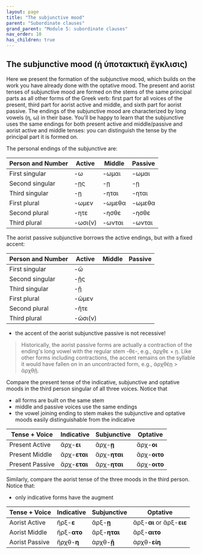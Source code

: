 ```yaml
---
layout: page
title: "The subjunctive mood"
parent: "Subordinate clauses"
grand_parent: "Module 5: subordinate clauses"
nav_order: 10
has_children: true
---
```


## The subjunctive mood (ἡ ὑποτακτικὴ ἔγκλισις)

Here we present the formation of the subjunctive mood, which builds on the work you have already done with the optative mood. The present and aorist tenses of subjunctive mood are formed on the stems of the same principal parts as all other forms of the Greek verb: first part for all voices of the present, third part for aorist active and middle, and sixth part for aorist passive.  The endings of the subjunctive mood are characterized by long vowels (η, ω) in their base.  You'll be happy to learn that the subjunctive uses the same endings for both present active and middle/passive and aorist active and middle tenses:  you can distinguish the tense by the principal part it is formed on.

The personal endings of the subjunctive are:

|  Person and Number | Active | Middle | Passive  |
| --- | --- | --- | --- |
| First singular | -ω | -ωμαι | -ωμαι |
| Second singular | -ῃς | -ῃ | -ῃ|
| Third singular | -ῃ | -ηται | -ηται |
| First plural | -ωμεν | -ωμεθα | -ωμεθα |
| Second plural | -ητε | -ησθε | -ησθε |
| Third plural | -ωσι(ν) | -ωνται | -ωνται |

The aorist passive subjunctive borrows the active endings, but with a fixed accent:

|  Person and Number | Active | Middle | Passive  |
| --- | --- | --- | --- |
| First singular | -ῶ | 
| Second singular | -ῇς | 
| Third singular | -ῇ | 
| First plural | -ῶμεν | 
| Second plural | -ῆτε | 
| Third plural | -ῶσι(ν) | 

- the accent of the aorist subjunctive passive is not recessive!

> Historically, the aorist passive forms are actually a contraction of the ending's long vowel with the regular stem -θε-, e.g., ἀρχθε + ῃ.  Like other forms including contractions, the accent remains on the syllable it would have fallen on in an uncontracted form, e.g., ἀρχθέῃ > ἀρχθῇ.

Compare the present tense of the indicative, subjunctive and optative moods in the third person singular of all three voices.  Notice that 

- all forms are built on the same stem
- middle and passive voices use the same endings
- the vowel joining ending to stem makes the subjunctive and optative moods easily distinguishable from the indicative

| Tense + Voice | Indicative | Subjunctive | Optative |
| --- | --- | --- | --- | 
| Present Active | ἄρχ-**ει** | ἄρχ-**ῃ** | ἄρχ-**οι** |
| Present Middle | ἄρχ-**εται** | ἄρχ-**ηται** | ἄρχ-**οιτο** | 
| Present Passive | ἄρχ-**εται** | ἄρχ-**ηται** | ἄρχ-**οιτο** | 


Similarly, compare the aorist tense of the three moods in the third person.  Notice that:





- only indicative forms have the augment



| Tense + Voice | Indicative | Subjunctive | Optative |
| --- | --- | --- | --- | 
| Aorist Active | ἤρξ-**ε**  | ἄρξ-**ῃ** | ἄρξ-**αι** or ἄρξ-**ειε** |
| Aorist Middle | ἤρξ-**ατο** | ἄρξ-**ηται** | ἄρξ-**αιτο** | 
| Aorist Passive | ἤρχθ-**η** | ἀρχθ-**ῇ**| ἀρχθ-**είη** | 

